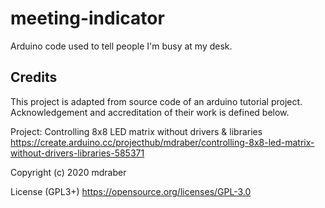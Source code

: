 # meeting-indicator
Arduino code used to tell people I'm busy at my desk.

## Credits
This project is adapted from source code of an arduino tutorial project. Acknowledgement and accreditation of their work is defined below.

Project: Controlling 8x8 LED matrix without drivers & libraries https://create.arduino.cc/projecthub/mdraber/controlling-8x8-led-matrix-without-drivers-libraries-585371

Copyright (c) 2020 mdraber

License (GPL3+) https://opensource.org/licenses/GPL-3.0
